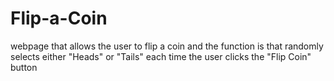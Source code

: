 # Flip-a-Coin
webpage that allows the user to flip a coin and the  function is that randomly selects either "Heads" or "Tails" each time the user clicks the  "Flip Coin" button 
